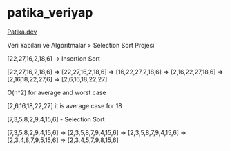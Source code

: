 # patika_veriyap
[Patika.dev](https://www.patika.dev/salihasenol)

Veri Yapıları ve Algoritmalar > Selection Sort Projesi

[22,27,16,2,18,6] -> Insertion Sort

  [22,27,16,2,18,6] => [22,27,16,2,18,6] => [16,22,27,2,18,6] => [2,16,22,27,18,6] => [2,16,18,22,27,6] => [2,6,16,18,22,27]

O(n^2) for average and worst case

[2,6,16,18,22,27] it is average case for 18

[7,3,5,8,2,9,4,15,6] - Selection Sort

  [7,3,5,8,2,9,4,15,6] => [2,3,5,8,7,9,4,15,6] => [2,3,5,8,7,9,4,15,6] => [2,3,4,8,7,9,5,15,6] => [2,3,4,5,7,9,8,15,6] 


